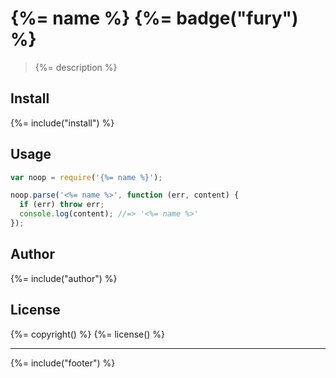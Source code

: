 # {%= name %} {%= badge("fury") %}
> {%= description %}

## Install
{%= include("install") %}

## Usage

```js
var noop = require('{%= name %}');

noop.parse('<%= name %>', function (err, content) {
  if (err) throw err;
  console.log(content); //=> '<%= name %>'
});
```

## Author
{%= include("author") %}

## License
{%= copyright() %}
{%= license() %}

***

{%= include("footer") %}
